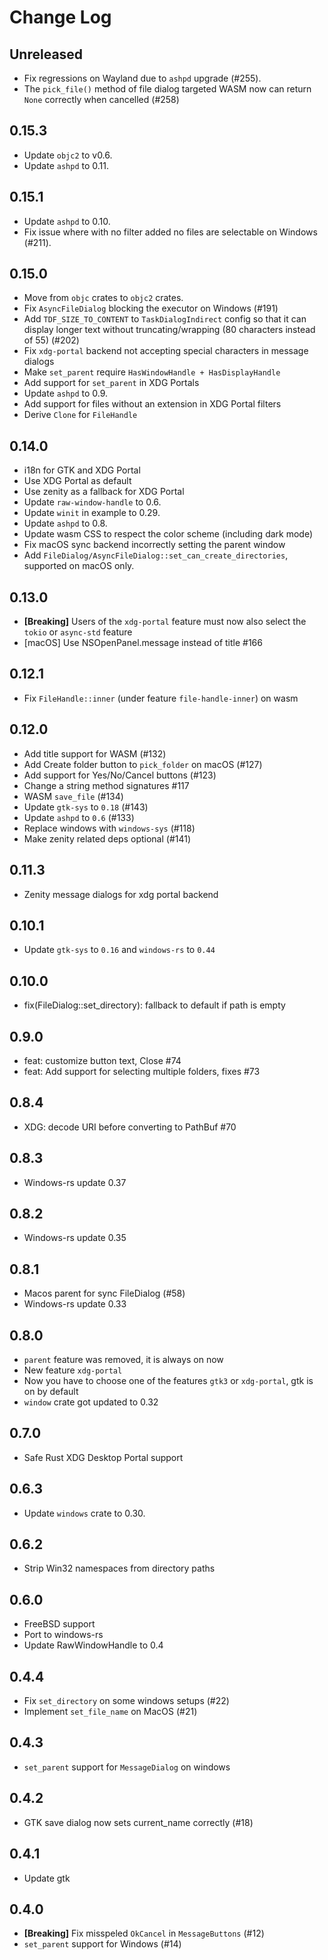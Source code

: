 # Change Log

## Unreleased

- Fix regressions on Wayland due to `ashpd` upgrade (#255).
- The `pick_file()` method of file dialog targeted WASM now can return `None` correctly when cancelled (#258)

## 0.15.3

- Update `objc2` to v0.6.
- Update `ashpd` to 0.11.

## 0.15.1

- Update `ashpd` to 0.10.
- Fix issue where with no filter added no files are selectable on Windows (#211).

## 0.15.0

- Move from `objc` crates to `objc2` crates.
- Fix `AsyncFileDialog` blocking the executor on Windows (#191)
- Add `TDF_SIZE_TO_CONTENT` to `TaskDialogIndirect` config so that it can display longer text without truncating/wrapping (80 characters instead of 55) (#202)
- Fix `xdg-portal` backend not accepting special characters in message dialogs
- Make `set_parent` require `HasWindowHandle + HasDisplayHandle`
- Add support for `set_parent` in XDG Portals
- Update `ashpd` to 0.9.
- Add support for files without an extension in XDG Portal filters
- Derive `Clone` for `FileHandle`

## 0.14.0

- i18n for GTK and XDG Portal
- Use XDG Portal as default
- Use zenity as a fallback for XDG Portal
- Update `raw-window-handle` to 0.6.
- Update `winit` in example to 0.29.
- Update `ashpd` to 0.8.
- Update wasm CSS to respect the color scheme (including dark mode)
- Fix macOS sync backend incorrectly setting the parent window
- Add `FileDialog/AsyncFileDialog::set_can_create_directories`, supported on macOS only.

## 0.13.0

- **[Breaking]** Users of the `xdg-portal` feature must now also select the `tokio`
  or `async-std` feature
- [macOS] Use NSOpenPanel.message instead of title #166

## 0.12.1

- Fix `FileHandle::inner` (under feature `file-handle-inner`) on wasm

## 0.12.0

- Add title support for WASM (#132)
- Add Create folder button to `pick_folder` on macOS (#127)
- Add support for Yes/No/Cancel buttons (#123)
- Change a string method signatures #117
- WASM `save_file` (#134)
- Update `gtk-sys` to `0.18` (#143)
- Update `ashpd` to `0.6` (#133)
- Replace windows with `windows-sys` (#118)
- Make zenity related deps optional (#141)

## 0.11.3

- Zenity message dialogs for xdg portal backend

## 0.10.1

- Update `gtk-sys` to `0.16` and `windows-rs` to `0.44`

## 0.10.0

- fix(FileDialog::set_directory): fallback to default if path is empty

## 0.9.0

- feat: customize button text, Close #74
- feat: Add support for selecting multiple folders, fixes #73

## 0.8.4

- XDG: decode URI before converting to PathBuf #70

## 0.8.3

- Windows-rs update 0.37

## 0.8.2

- Windows-rs update 0.35

## 0.8.1

- Macos parent for sync FileDialog (#58)
- Windows-rs update 0.33

## 0.8.0

- `parent` feature was removed, it is always on now
- New feature `xdg-portal`
- Now you have to choose one of the features `gtk3` or `xdg-portal`, gtk is on by default
- `window` crate got updated to 0.32

## 0.7.0

- Safe Rust XDG Desktop Portal support

## 0.6.3

- Update `windows` crate to 0.30.

## 0.6.2

- Strip Win32 namespaces from directory paths

## 0.6.0

- FreeBSD support
- Port to windows-rs
- Update RawWindowHandle to 0.4

## 0.4.4

- Fix `set_directory` on some windows setups (#22)
- Implement `set_file_name` on MacOS (#21)

## 0.4.3

- `set_parent` support for `MessageDialog` on windows

## 0.4.2

- GTK save dialog now sets current_name correctly (#18)

## 0.4.1

- Update gtk

## 0.4.0

- **[Breaking]** Fix misspeled `OkCancel` in `MessageButtons` (#12)
- `set_parent` support for Windows (#14)
